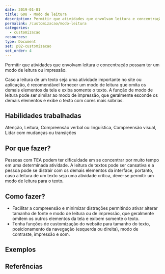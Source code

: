 ```yaml
---
date: 2019-01-01
title: G08 - Modo de leitura 
description: Permitir que atividades que envolvam leitura e concentração possam ter um modo de leitura ou impressão.
permalink: /customizacao/modo-leitura
categories:
  - customizacao
resources:
type: Document
set: p02-customizacao
set_order: 4
---
```


Permitir que atividades que envolvam leitura e concentração possam ter um modo de leitura ou impressão.

Caso a leitura de um texto seja uma atividade importante no site ou aplicação, é recomendável fornecer um modo de leitura que omita os demais elementos da tela e exiba somente o texto. A função de modo de leitura pode ser similar ao modo de impressão, que geralmente esconde os demais elementos e exibe o texto com cores mais sóbrias.

## Habilidades trabalhadas

Atenção, Leitura, Compreensão verbal ou linguística, Compreensão visual, Lidar com mudanças ou transições

## Por que fazer?

Pessoas com TEA podem ter dificuldade em se concentrar por muito tempo em uma determinada atividade. A leitura de textos pode ser cansativa e a pessoa pode se distrair com os demais elementos da interface, portanto, caso a leitura de um texto seja uma atividade crítica, deve-se permitir um modo de leitura para o texto.

## Como fazer?

- Facilitar a compreensão e minimizar distrações permitindo ativar alterar tamanho de fonte e modo de leitura ou de impressão, que geralmente omitem os outros elementos da tela e exibem somente o texto.
- Tenha funções de customização do website para tamanho do texto, posicionamento da navegação (esquerda ou direita), modo de contraste, impressão e som.


## Exemplos

## Referências